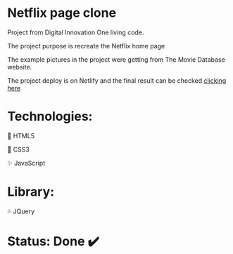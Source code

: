# Netflix page clone

Project from Digital Innovation One living code.

The project purpose is recreate the Netflix home page

The example pictures in the project were getting from The Movie Database website.

The project deploy is on Netlify and the final result can be checked [clicking here](https://instagram-login-clone.netlify.app/) <!-- or clicking on gif below -->

<!-- [![](pitch.gif)](https://instagram-login-clone.netlify.app/) -->

# Technologies:
:small_orange_diamond: HTML5

:small_blue_diamond: CSS3

:sparkles: JavaScript

# Library:
:sweat_drops: JQuery

# Status: Done :heavy_check_mark:
